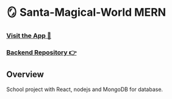 # 🪞 Santa-Magical-World MERN 

### [Visit the App 👀](https://my-projet-gamepad.netlify.app/)
### [Backend Repository 👉](https://github.com/Yiyi41/GamePad-backend)

## Overview

School project with React, nodejs and MongoDB for database. 

